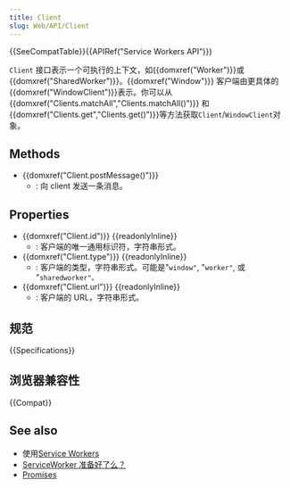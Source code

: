 ```yaml
---
title: Client
slug: Web/API/Client
---
```

{{SeeCompatTable}}{{APIRef("Service Workers API")}}

`Client` 接口表示一个可执行的上下文，如{{domxref("Worker")}}或{{domxref("SharedWorker")}}。{{domxref("Window")}} 客户端由更具体的{{domxref("WindowClient")}}表示。你可以从{{domxref("Clients.matchAll","Clients.matchAll()")}} 和{{domxref("Clients.get","Clients.get()")}}等方法获取`Client`/`WindowClient`对象。

## Methods

- {{domxref("Client.postMessage()")}}
  - : 向 client 发送一条消息。

## Properties

- {{domxref("Client.id")}} {{readonlyInline}}
  - : 客户端的唯一通用标识符，字符串形式。
- {{domxref("Client.type")}} {{readonlyInline}}
  - : 客户端的类型，字符串形式。可能是"`window"`, "`worker"`, 或 "`sharedworker"。`
- {{domxref("Client.url")}} {{readonlyInline}}
  - : 客户端的 URL，字符串形式。

## 规范

{{Specifications}}

## 浏览器兼容性

{{Compat}}

## See also

- 使用[Service Workers](/zh-CN/docs/Web/API/ServiceWorker_API/Using_Service_Workers)
- [ServiceWorker 准备好了么？](https://jakearchibald.github.io/isserviceworkerready/)
- [Promises](/zh-CN/docs/Web/JavaScript/Reference/Global_Objects/Promise)
